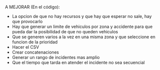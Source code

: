 A MEJORAR (En el código):

- La opcion de que no hay recursos y que hay que esperar no sale, hay que provocarlo
- Hay que generar un limite de vehiculos por zona y accidente para que pueda dar la posibilidad de que no queden vehiculos
- Que se generen varios a la vez en una misma zona y que seleccione en funcion de la prioridad
- Hacer el CSV
- Crear concatenaciones
- Generar un rango de incidentes mas amplio
- Que el tiempo que tarda en atender el incidente no sea secuencial
